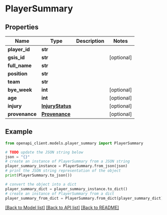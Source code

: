 # PlayerSummary


## Properties

Name | Type | Description | Notes
------------ | ------------- | ------------- | -------------
**player_id** | **str** |  | 
**gsis_id** | **str** |  | [optional] 
**full_name** | **str** |  | 
**position** | **str** |  | 
**team** | **str** |  | 
**bye_week** | **int** |  | [optional] 
**age** | **int** |  | [optional] 
**injury** | [**InjuryStatus**](InjuryStatus.md) |  | [optional] 
**provenance** | [**Provenance**](Provenance.md) |  | [optional] 

## Example

```python
from openapi_client.models.player_summary import PlayerSummary

# TODO update the JSON string below
json = "{}"
# create an instance of PlayerSummary from a JSON string
player_summary_instance = PlayerSummary.from_json(json)
# print the JSON string representation of the object
print(PlayerSummary.to_json())

# convert the object into a dict
player_summary_dict = player_summary_instance.to_dict()
# create an instance of PlayerSummary from a dict
player_summary_from_dict = PlayerSummary.from_dict(player_summary_dict)
```
[[Back to Model list]](../README.md#documentation-for-models) [[Back to API list]](../README.md#documentation-for-api-endpoints) [[Back to README]](../README.md)



